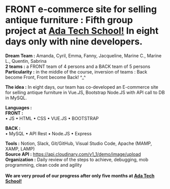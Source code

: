 # FRONT e-commerce site for selling antique furniture : Fifth group project at <a href="https://adatechschool.fr/" target="_blank">Ada Tech School!</a> In eight days only with nine developers.
**Dream Team :** Amanda, Cyril, Emma, Fanny, Jacqueline, Marine C., Marine L., Quentin, Sabrina<br>
**2 teams :** a FRONT team of 4 persons and a BACK team of 5 persons<br>
**Particularity :** in the middle of the course, inversion of teams : Back become Front, Front become Back! ^_^

**The idea :** In eight days, our team has co-developed an E-commerce site for selling antique furniture in Vue.JS, Bootstrap Node.JS with API call to DB in MySQL.<br>

**Languages    :**<br>
**FRONT :**<br>
•	JS
•	HTML
•	CSS
•	VUE.JS
•	BOOTSTRAP

**BACK :**<br>
•	MySQL
•	API Rest
•	Node.JS
•	Express

**Tools        :** Notion, Slack, Git/GitHub, Visual Studio Code, Apache (MAMP, XAMP, LAMP)<br>
**Source API   :** https://api.cloudinary.com/v1_1/demo/image/upload<br>
**Organization :** Daily review of the steps to achieve, debugging, mob programming, clean code and agility<br><br>
**We are very proud of our progress after only five months at <a href="https://adatechschool.fr/" target="_blank">Ada Tech School!</a>**
